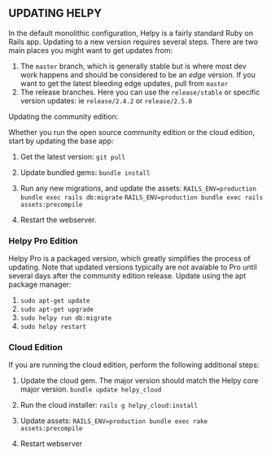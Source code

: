 ## UPDATING HELPY

In the default monolithic configuration, Helpy is a fairly standard Ruby on Rails app.  Updating to a new version requires several steps.  There are two main places you might want to get updates from:

1. The `master` branch, which is generally stable but is where most dev work happens and should be considered to be an *edge* version.  If you want to get the latest bleeding edge updates, pull from `master`
2. The release branches.  Here you can use the `release/stable` or specific version updates: ie `release/2.4.2` or `release/2.5.0`

Updating the community edition:

Whether you run the open source community edition or the cloud edition, start by updating the base app:

1. Get the latest version:
`git pull`

2. Update bundled gems:
`bundle install`

3. Run any new migrations, and update the assets:
`RAILS_ENV=production bundle exec rails db:migrate`
`RAILS_ENV=production bundle exec rails assets:precompile`

4. Restart the webserver.

### Helpy Pro Edition

Helpy Pro is a packaged version, which greatly simplifies the process of updating. Note that updated versions typically are not avaiable to Pro until several days after the community edition release.  Update using the apt package manager:

1. `sudo apt-get update`
2. `sudo apt-get upgrade`
3. `sudo helpy run db:migrate`
4. `sudo helpy restart`

### Cloud Edition 

If you are running the cloud edition, perform the following additional steps:

1. Update the cloud gem.  The major version should match the Helpy core major version.
`bundle update helpy_cloud`

2. Run the cloud installer:
`rails g helpy_cloud:install`

3. Update assets:
`RAILS_ENV=production bundle exec rake assets:precompile`

4. Restart webserver
